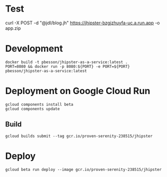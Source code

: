 # Test

  curl -X POST -d "@jdl/blog.jh" https://jhipster-bzgjzhuyfa-uc.a.run.app -o app.zip

# Development

    docker build -t pbesson/jhipster-as-a-service:latest . 
    PORT=8080 && docker run -p 8080:${PORT} -e PORT=${PORT} pbesson/jhipster-as-a-service:latest

# Deployment on Google Cloud Run

    gcloud components install beta
    gcloud components update

## Build

    gcloud builds submit --tag gcr.io/proven-serenity-238515/jhipster

# Deploy

    gcloud beta run deploy --image gcr.io/proven-serenity-238515/jhipster

